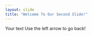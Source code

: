 ```yaml
---
layout: slide
title: "Welcome To Our Second Slide!"
---
```

Your text
Use the left arrow to go back!
